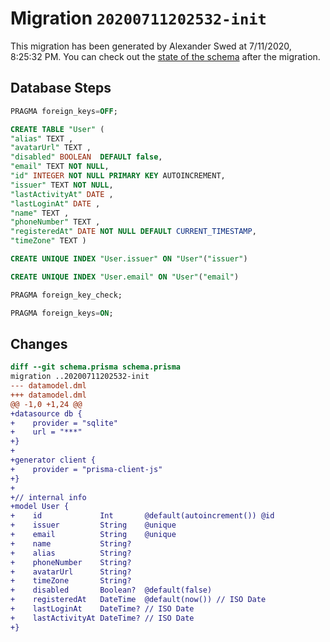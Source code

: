 # Migration `20200711202532-init`

This migration has been generated by Alexander Swed at 7/11/2020, 8:25:32 PM.
You can check out the [state of the schema](./schema.prisma) after the migration.

## Database Steps

```sql
PRAGMA foreign_keys=OFF;

CREATE TABLE "User" (
"alias" TEXT ,
"avatarUrl" TEXT ,
"disabled" BOOLEAN  DEFAULT false,
"email" TEXT NOT NULL,
"id" INTEGER NOT NULL PRIMARY KEY AUTOINCREMENT,
"issuer" TEXT NOT NULL,
"lastActivityAt" DATE ,
"lastLoginAt" DATE ,
"name" TEXT ,
"phoneNumber" TEXT ,
"registeredAt" DATE NOT NULL DEFAULT CURRENT_TIMESTAMP,
"timeZone" TEXT )

CREATE UNIQUE INDEX "User.issuer" ON "User"("issuer")

CREATE UNIQUE INDEX "User.email" ON "User"("email")

PRAGMA foreign_key_check;

PRAGMA foreign_keys=ON;
```

## Changes

```diff
diff --git schema.prisma schema.prisma
migration ..20200711202532-init
--- datamodel.dml
+++ datamodel.dml
@@ -1,0 +1,24 @@
+datasource db {
+    provider = "sqlite"
+    url = "***"
+}
+
+generator client {
+    provider = "prisma-client-js"
+}
+
+// internal info
+model User {
+    id             Int       @default(autoincrement()) @id
+    issuer         String    @unique
+    email          String    @unique
+    name           String?
+    alias          String?
+    phoneNumber    String?
+    avatarUrl      String?
+    timeZone       String?
+    disabled       Boolean?  @default(false)
+    registeredAt   DateTime  @default(now()) // ISO Date
+    lastLoginAt    DateTime? // ISO Date
+    lastActivityAt DateTime? // ISO Date
+}
```


